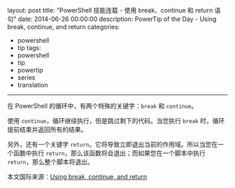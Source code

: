 layout: post
title: "PowerShell 技能连载 - 使用 break、continue 和 return 语句"
date: 2014-06-26 00:00:00
description: PowerTip of the Day - Using break, continue, and return
categories:
- powershell
- tip
tags:
- powershell
- tip
- powertip
- series
- translation
---
在 PowerShell 的循环中，有两个特殊的关键字：`break` 和 `continue`。

使用 `continue`，循环继续执行，但是跳过剩下的代码。当您执行 `break` 时，循环提前结束并返回所有的结果。

另外，还有一个关键字 `return`。它将导致立即退出当前的作用域。所以当您在一个函数中执行 `return`，那么该函数将会退出；而如果您在一个脚本中执行 `return`，那么整个脚本将退出。

<!--more-->
本文国际来源：[Using break, continue, and return](http://community.idera.com/powershell/powertips/b/tips/posts/using-break-continue-and-return)
